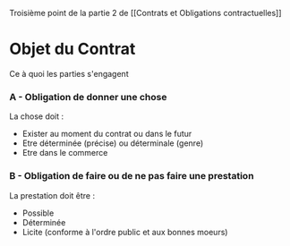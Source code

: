 Troisième point de la partie 2 de [[Contrats et Obligations contractuelles]]
# Objet du Contrat
Ce à quoi les parties s'engagent
### A - Obligation de donner une chose
La chose doit :
- Exister au moment du contrat ou dans le futur
- Etre déterminée (précise) ou déterminale (genre)
- Etre dans le commerce
### B - Obligation de faire ou de ne pas faire une prestation
La prestation doit être :
- Possible
- Déterminée
- Licite (conforme à l'ordre public et aux bonnes moeurs)